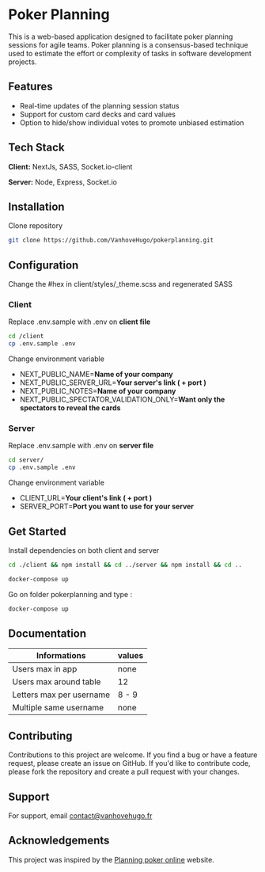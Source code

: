 
# Poker Planning

This is a web-based application designed to facilitate poker planning sessions for agile teams. Poker planning is a consensus-based technique used to estimate the effort or complexity of tasks in software development projects.


## Features

- Real-time updates of the planning session status
- Support for custom card decks and card values
- Option to hide/show individual votes to promote unbiased estimation

## Tech Stack

**Client:** NextJs, SASS, Socket.io-client

**Server:** Node, Express, Socket.io


## Installation

Clone repository
```bash
git clone https://github.com/VanhoveHugo/pokerplanning.git
```

## Configuration

Change the #hex in client/styles/_theme.scss and regenerated SASS

### Client
Replace .env.sample with .env on **client file** 
```bash
cd /client
cp .env.sample .env
```
Change environment variable
- NEXT_PUBLIC_NAME=**Name of your company**
- NEXT_PUBLIC_SERVER_URL=**Your server's link ( + port )**
- NEXT_PUBLIC_NOTES=**Name of your company**
- NEXT_PUBLIC_SPECTATOR_VALIDATION_ONLY=**Want only the spectators to reveal the cards**

### Server
Replace .env.sample with .env on **server file** 
```bash
cd server/ 
cp .env.sample .env
```
Change environment variable
- CLIENT_URL=**Your client's link ( + port )**
- SERVER_PORT=**Port you want to use for your server**

## Get Started

Install dependencies on both client and server

```bash
cd ./client && npm install && cd ../server && npm install && cd ..
```

```bash
docker-compose up
```

Go on folder pokerplanning and type :

```bash
docker-compose up
```
## Documentation

| Informations | values | 
|---|---|
| Users max in app | none |
| Users max around table | 12 |
| Letters max per username | 8 - 9 |
| Multiple same username | none |

## Contributing

Contributions to this project are welcome. If you find a bug or have a feature request, please create an issue on GitHub. If you'd like to contribute code, please fork the repository and create a pull request with your changes.

## Support

For support, email contact@vanhovehugo.fr
## Acknowledgements

This project was inspired by the [Planning poker online](https://planningpokeronline.com/) website.